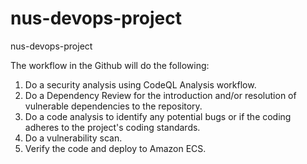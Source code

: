 # nus-devops-project
nus-devops-project

The workflow in the Github will do the following:

1. Do a security analysis using CodeQL Analysis workflow.
2. Do a Dependency Review for the introduction and/or resolution of vulnerable dependencies to the repository.
3. Do a code analysis to identify any potential bugs or if the coding adheres to the project's coding standards.
4. Do a vulnerability scan.
5. Verify the code and deploy to Amazon ECS.

